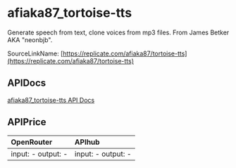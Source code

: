 # afiaka87_tortoise-tts

Generate speech from text, clone voices from mp3 files. From James Betker AKA "neonbjb".

SourceLinkName: [https://replicate.com/afiaka87/tortoise-tts](https://replicate.com/afiaka87/tortoise-tts)

## APIDocs

[afiaka87_tortoise-tts API Docs](../apis/afiaka87_tortoise-tts.md)

## APIPrice

| OpenRouter | APIhub |
|:---|:---|
| input: - output: - | input: - output: - |
